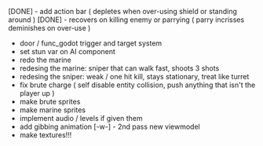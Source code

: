 [DONE] - add action bar ( depletes when over-using shield or standing around )
[DONE] - recovers on killing enemy or parrying ( parry incrisses deminishes on over-use )
- door / func_godot trigger and target system
- set stun var on AI component
- redo the marine
- redesing the marine: sniper that can walk fast, shoots 3 shots
- redesing the sniper: weak / one hit kill, stays stationary, treat like turret
- fix brute charge ( self disable entity collision, push anything that isn't the player up )
- make brute sprites
- make marine sprites
- implement audio / levels if given them
- add gibbing animation
[-w-] - 2nd pass new viewmodel
- make textures!!!
